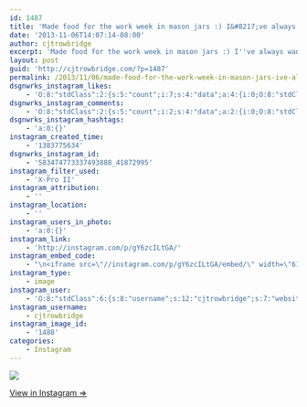 ```yaml
---
id: 1487
title: 'Made food for the work week in mason jars :) I&#8217;ve always wanted to try it!'
date: '2013-11-06T14:07:14-08:00'
author: cjtrowbridge
excerpt: 'Made food for the work week in mason jars :) I''ve always wanted to try it!'
layout: post
guid: 'http://cjtrowbridge.com/?p=1487'
permalink: /2013/11/06/made-food-for-the-work-week-in-mason-jars-ive-always-wanted-to-try-it/
dsgnwrks_instagram_likes:
    - 'O:8:"stdClass":2:{s:5:"count";i:7;s:4:"data";a:4:{i:0;O:8:"stdClass":4:{s:8:"username";s:6:"jtrueb";s:15:"profile_picture";s:107:"https://igcdn-photos-h-a.akamaihd.net/hphotos-ak-xap1/t51.2885-19/10598772_1531357703752175_416175518_a.jpg";s:2:"id";s:8:"22861904";s:9:"full_name";s:10:"Josh Trueb";}i:1;O:8:"stdClass":4:{s:8:"username";s:12:"steg_osaurus";s:15:"profile_picture";s:107:"https://igcdn-photos-e-a.akamaihd.net/hphotos-ak-xaf1/t51.2885-19/10948698_1546257395623908_861101716_a.jpg";s:2:"id";s:8:"35090129";s:9:"full_name";s:17:"Salvador Guerrero";}i:2;O:8:"stdClass":4:{s:8:"username";s:15:"originalcatlady";s:15:"profile_picture";s:84:"https://instagramimages-a.akamaihd.net/profiles/profile_30896358_75sq_1391700352.jpg";s:2:"id";s:8:"30896358";s:9:"full_name";s:18:"Maggie Trimbaklava";}i:3;O:8:"stdClass":4:{s:8:"username";s:14:"mz.magalicious";s:15:"profile_picture";s:107:"https://igcdn-photos-f-a.akamaihd.net/hphotos-ak-xaf1/t51.2885-19/10899522_365427493639853_2015522288_a.jpg";s:2:"id";s:8:"40968953";s:9:"full_name";s:30:"maggie #RNWCLV Raiders Dodgers";}}}'
dsgnwrks_instagram_comments:
    - 'O:8:"stdClass":2:{s:5:"count";i:2;s:4:"data";a:2:{i:0;O:8:"stdClass":4:{s:12:"created_time";s:10:"1383778053";s:4:"text";s:47:"Let me know if it tastes good, looks pretty lol";s:4:"from";O:8:"stdClass":4:{s:8:"username";s:14:"mz.magalicious";s:15:"profile_picture";s:107:"https://igcdn-photos-f-a.akamaihd.net/hphotos-ak-xaf1/t51.2885-19/10899522_365427493639853_2015522288_a.jpg";s:2:"id";s:8:"40968953";s:9:"full_name";s:30:"maggie #RNWCLV Raiders Dodgers";}s:2:"id";s:18:"583495065682235422";}i:1;O:8:"stdClass":4:{s:12:"created_time";s:10:"1383800763";s:4:"text";s:6:"Hippie";s:4:"from";O:8:"stdClass":4:{s:8:"username";s:11:"tealaalvord";s:15:"profile_picture";s:83:"https://instagramimages-a.akamaihd.net/profiles/profile_5473565_75sq_1367825051.jpg";s:2:"id";s:7:"5473565";s:9:"full_name";s:12:"Teala Alvord";}s:2:"id";s:18:"583685566750446043";}}}'
dsgnwrks_instagram_hashtags:
    - 'a:0:{}'
instagram_created_time:
    - '1383775634'
dsgnwrks_instagram_id:
    - '583474773337493888_41872995'
instagram_filter_used:
    - 'X-Pro II'
instagram_attribution:
    - ''
instagram_location:
    - ''
instagram_users_in_photo:
    - 'a:0:{}'
instagram_link:
    - 'http://instagram.com/p/gY6zcILtGA/'
instagram_embed_code:
    - "\n<iframe src=\"//instagram.com/p/gY6zcILtGA/embed/\" width=\"612\" height=\"710\" frameborder=\"0\" scrolling=\"no\" allowtransparency=\"true\"></iframe>\n"
instagram_type:
    - image
instagram_user:
    - 'O:8:"stdClass":6:{s:8:"username";s:12:"cjtrowbridge";s:7:"website";s:0:"";s:15:"profile_picture";s:103:"https://igcdn-photos-f-a.akamaihd.net/hphotos-ak-xpa1/t51.2885-19/925559_452430704897917_67836701_a.jpg";s:9:"full_name";s:13:"CJ Trowbridge";s:3:"bio";s:0:"";s:2:"id";s:8:"41872995";}'
instagram_username:
    - cjtrowbridge
instagram_image_id:
    - '1488'
categories:
    - Instagram
---
```


[![](http://blog.cjtrowbridge.com/wp-content/uploads/2013/11/1389577_1428915107322367_437172860_n.jpg)](http://instagram.com/p/gY6zcILtGA/)

[View in Instagram ⇒](http://instagram.com/p/gY6zcILtGA/)